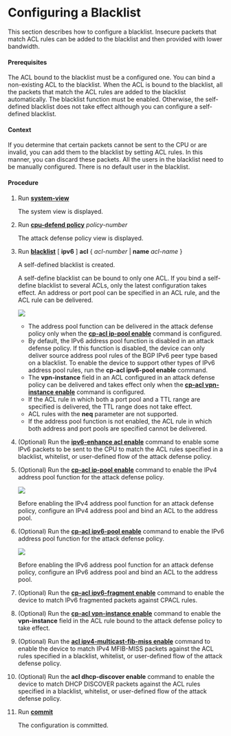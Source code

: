 Configuring a Blacklist
=======================

This section describes how to configure a blacklist. Insecure packets that match ACL rules can be added to the blacklist and then provided with lower bandwidth.

#### Prerequisites

The ACL bound to the blacklist must be a configured one. You can bind a non-existing ACL to the blacklist. When the ACL is bound to the blacklist, all the packets that match the ACL rules are added to the blacklist automatically. The blacklist function must be enabled. Otherwise, the self-defined blacklist does not take effect although you can configure a self-defined blacklist.


#### Context

If you determine that certain packets cannot be sent to the CPU or are invalid, you can add them to the blacklist by setting ACL rules. In this manner, you can discard these packets. All the users in the blacklist need to be manually configured. There is no default user in the blacklist.


#### Procedure

1. Run [**system-view**](cmdqueryname=system-view)
   
   
   
   The system view is displayed.
2. Run [**cpu-defend policy**](cmdqueryname=cpu-defend+policy) *policy-number*
   
   
   
   The attack defense policy view is displayed.
3. Run [**blacklist**](cmdqueryname=blacklist+ipv6+acl+name) [ **ipv6** ] **acl** { *acl-number* | **name** *acl-name* }
   
   
   
   A self-defined blacklist is created.
   
   A self-define blacklist can be bound to only one ACL. If you bind a self-define blacklist to several ACLs, only the latest configuration takes effect. An address or port pool can be specified in an ACL rule, and the ACL rule can be delivered.
   
   ![](../../../../public_sys-resources/note_3.0-en-us.png) 
   * The address pool function can be delivered in the attack defense policy only when the [**cp-acl ip-pool enable**](cmdqueryname=cp-acl+ip-pool+enable) command is configured.
   * By default, the IPv6 address pool function is disabled in an attack defense policy. If this function is disabled, the device can only deliver source address pool rules of the BGP IPv6 peer type based on a blacklist. To enable the device to support other types of IPv6 address pool rules, run the **cp-acl ipv6-pool enable** command.
   * The **vpn-instance** field in an ACL configured in an attack defense policy can be delivered and takes effect only when the [**cp-acl vpn-instance enable**](cmdqueryname=cp-acl+vpn-instance+enable) command is configured.
   * If the ACL rule in which both a port pool and a TTL range are specified is delivered, the TTL range does not take effect.
   * ACL rules with the **neq** parameter are not supported.
   * If the address pool function is not enabled, the ACL rule in which both address and port pools are specified cannot be delivered.
4. (Optional) Run the [**ipv6-enhance acl enable**](cmdqueryname=ipv6-enhance+acl+enable) command to enable some IPv6 packets to be sent to the CPU to match the ACL rules specified in a blacklist, whitelist, or user-defined flow of the attack defense policy.
5. (Optional) Run the [**cp-acl ip-pool enable**](cmdqueryname=cp-acl+ip-pool+enable) command to enable the IPv4 address pool function for the attack defense policy.
   
   ![](../../../../public_sys-resources/note_3.0-en-us.png) 
   
   Before enabling the IPv4 address pool function for an attack defense policy, configure an IPv4 address pool and bind an ACL to the address pool.
6. (Optional) Run the [**cp-acl ipv6-pool enable**](cmdqueryname=cp-acl+ipv6-pool+enable) command to enable the IPv6 address pool function for the attack defense policy.
   
   ![](../../../../public_sys-resources/note_3.0-en-us.png) 
   
   Before enabling the IPv6 address pool function for an attack defense policy, configure an IPv6 address pool and bind an ACL to the address pool.
7. (Optional) Run the **[**cp-acl ipv6-fragment enable**](cmdqueryname=cp-acl+ipv6-fragment+enable)** command to enable the device to match IPv6 fragmented packets against CPACL rules.
8. (Optional) Run the [**cp-acl vpn-instance enable**](cmdqueryname=cp-acl+vpn-instance+enable) command to enable the **vpn-instance** field in the ACL rule bound to the attack defense policy to take effect.
9. (Optional) Run the [**acl ipv4-multicast-fib-miss enable**](cmdqueryname=acl+ipv4-multicast-fib-miss+enable) command to enable the device to match IPv4 MFIB-MISS packets against the ACL rules specified in a blacklist, whitelist, or user-defined flow of the attack defense policy.
10. (Optional) Run the **acl dhcp-discover enable** command to enable the device to match DHCP DISCOVER packets against the ACL rules specified in a blacklist, whitelist, or user-defined flow of the attack defense policy.
11. Run [**commit**](cmdqueryname=commit)
    
    
    
    The configuration is committed.